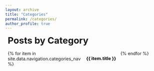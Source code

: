 ```yaml
---
layout: archive
title: "Categories"
permalink: /categories/
author_profile: true
---
```


<style>
/* scoped styles for a clearly clickable list with checkmark on hover */
.categories-page { padding: 0 0.5rem 2rem; }

.categories-page h1 {
  font-size: 1.8rem;
  margin: 0 0 1rem 0;
}

/* 3-column grid */
.category-list {
  list-style: none;
  margin: 0;
  padding: 0;
  display: grid;
  grid-template-columns: repeat(3, 1fr);
  gap: 0;
}

/* each item has a full-width clickable link */
.category-item {
  border-bottom: 1px solid rgba(255,255,255,0.03);
}

/* make anchor fill the item and look like a real clickable control */
.category-item a {
  display: flex;
  justify-content: space-between;
  align-items: center;
  width: 100%;
  padding: 1rem 1.1rem;
  text-decoration: none;
  color: inherit;
  font-weight: 800;
  cursor: pointer;
  transition: background-color .15s ease, transform .12s ease, color .12s ease;
  border-radius: 6px;
}

/* subtle hover background + slight move for 'pressable' feel */
.category-item a:hover,
.category-item a:focus {
  background-color: rgba(255,255,255,0.02);
  transform: translateX(2px);
  text-decoration: none;
  outline: none;
}

/* checkmark that appears on hover to hint 'go' */
/* using heavy check mark glyph; hidden by default, fades & scales in on hover */
.category-item a::after {
  content: '\2714'; /* ✔ */
  opacity: 0;
  transform: translateX(-6px) scale(0.85);
  transition: opacity .15s ease, transform .15s ease;
  margin-left: 12px;
  font-size: 1.05em;
  color: #6fc3a2; /* accent green */
  display: inline-block;
  line-height: 1;
}

/* show check on hover/focus */
.category-item a:hover::after,
.category-item a:focus::after {
  opacity: 1;
  transform: translateX(0) scale(1);
}

/* optional: make the check inside a subtle round background on hover */
.category-item a:hover::after,
.category-item a:focus::after {
  padding: 3px 6px;
  border-radius: 999px;
  background: rgba(111,195,162,0.08);
}

/* optional accent color on hover (text) */
.category-item a:hover,
.category-item a:focus {
  color: #6fc3a2;
}

/* responsive: 2 cols / 1 col */
@media (max-width: 900px) {
  .category-list { grid-template-columns: repeat(2, 1fr); }
}
@media (max-width: 600px) {
  .category-list { grid-template-columns: repeat(1, 1fr); }
}
</style>

<div class="categories-page">
  <h1>Posts by Category</h1>

  <ul class="category-list">
    {% for item in site.data.navigation.categories_nav %}
      <li class="category-item">
        <a href="{{ item.url | relative_url }}">{{ item.title }}</a>
      </li>
    {% endfor %}
  </ul>
</div>